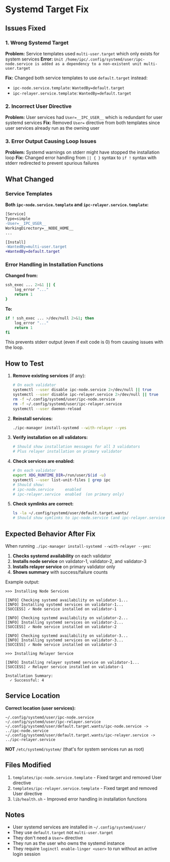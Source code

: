 # Systemd Target Fix

## Issues Fixed

### 1. Wrong Systemd Target
**Problem:** Service templates used `multi-user.target` which only exists for system services
**Error:** `Unit /home/ipc/.config/systemd/user/ipc-node.service is added as a dependency to a non-existent unit multi-user.target`

**Fix:** Changed both service templates to use `default.target` instead:
- `ipc-node.service.template`: `WantedBy=default.target`
- `ipc-relayer.service.template`: `WantedBy=default.target`

### 2. Incorrect User Directive
**Problem:** User services had `User=__IPC_USER__` which is redundant for user systemd services
**Fix:** Removed `User=` directive from both templates since user services already run as the owning user

### 3. Error Output Causing Loop Issues
**Problem:** Systemd warnings on stderr might have stopped the installation loop
**Fix:** Changed error handling from `|| { }` syntax to `if !` syntax with stderr redirected to prevent spurious failures

## What Changed

### Service Templates

**Both `ipc-node.service.template` and `ipc-relayer.service.template`:**

```diff
[Service]
Type=simple
-User=__IPC_USER__
WorkingDirectory=__NODE_HOME__
...

[Install]
-WantedBy=multi-user.target
+WantedBy=default.target
```

### Error Handling in Installation Functions

**Changed from:**
```bash
ssh_exec ... 2>&1 || {
    log_error "..."
    return 1
}
```

**To:**
```bash
if ! ssh_exec ... >/dev/null 2>&1; then
    log_error "..."
    return 1
fi
```

This prevents stderr output (even if exit code is 0) from causing issues with the loop.

## How to Test

1. **Remove existing services** (if any):
   ```bash
   # On each validator
   systemctl --user disable ipc-node.service 2>/dev/null || true
   systemctl --user disable ipc-relayer.service 2>/dev/null || true
   rm -f ~/.config/systemd/user/ipc-node.service
   rm -f ~/.config/systemd/user/ipc-relayer.service
   systemctl --user daemon-reload
   ```

2. **Reinstall services:**
   ```bash
   ./ipc-manager install-systemd --with-relayer --yes
   ```

3. **Verify installation on all validators:**
   ```bash
   # Should show installation messages for all 3 validators
   # Plus relayer installation on primary validator
   ```

4. **Check services are enabled:**
   ```bash
   # On each validator
   export XDG_RUNTIME_DIR=/run/user/$(id -u)
   systemctl --user list-unit-files | grep ipc
   # Should show:
   # ipc-node.service     enabled
   # ipc-relayer.service  enabled  (on primary only)
   ```

5. **Check symlinks are correct:**
   ```bash
   ls -la ~/.config/systemd/user/default.target.wants/
   # Should show symlinks to ipc-node.service (and ipc-relayer.service on primary)
   ```

## Expected Behavior After Fix

When running `./ipc-manager install-systemd --with-relayer --yes`:

1. **Checks systemd availability** on each validator
2. **Installs node service** on validator-1, validator-2, and validator-3
3. **Installs relayer service** on primary validator only
4. **Shows summary** with success/failure counts

Example output:
```
>>> Installing Node Services

[INFO] Checking systemd availability on validator-1...
[INFO] Installing systemd services on validator-1...
[SUCCESS] ✓ Node service installed on validator-1

[INFO] Checking systemd availability on validator-2...
[INFO] Installing systemd services on validator-2...
[SUCCESS] ✓ Node service installed on validator-2

[INFO] Checking systemd availability on validator-3...
[INFO] Installing systemd services on validator-3...
[SUCCESS] ✓ Node service installed on validator-3

>>> Installing Relayer Service

[INFO] Installing relayer systemd service on validator-1...
[SUCCESS] ✓ Relayer service installed on validator-1

Installation Summary:
  ✓ Successful: 4
```

## Service Location

**Correct location (user services):**
```
~/.config/systemd/user/ipc-node.service
~/.config/systemd/user/ipc-relayer.service
~/.config/systemd/user/default.target.wants/ipc-node.service -> ../ipc-node.service
~/.config/systemd/user/default.target.wants/ipc-relayer.service -> ../ipc-relayer.service
```

**NOT** `/etc/systemd/system/` (that's for system services run as root)

## Files Modified

1. `templates/ipc-node.service.template` - Fixed target and removed User directive
2. `templates/ipc-relayer.service.template` - Fixed target and removed User directive
3. `lib/health.sh` - Improved error handling in installation functions

## Notes

- User systemd services are installed in `~/.config/systemd/user/`
- They use `default.target` not `multi-user.target`
- They don't need a `User=` directive
- They run as the user who owns the systemd instance
- They require `loginctl enable-linger <user>` to run without an active login session

